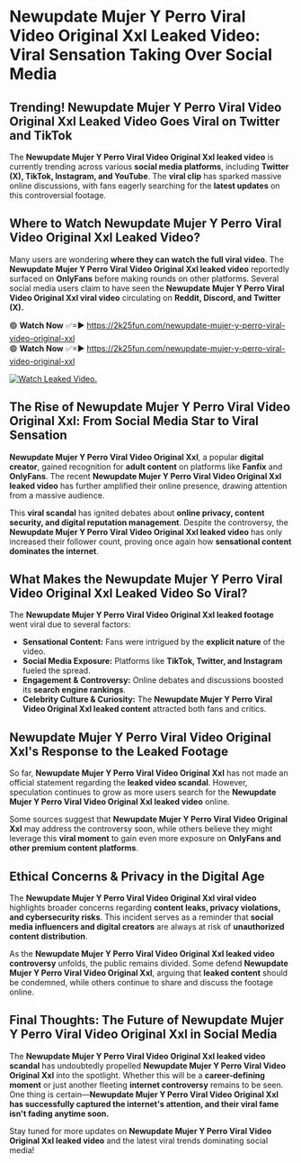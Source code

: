 # Newupdate Mujer Y Perro Viral Video Original Xxl Leaked Video: Viral Sensation Taking Over Social Media

## **Trending! Newupdate Mujer Y Perro Viral Video Original Xxl Leaked Video Goes Viral on Twitter and TikTok**
The **Newupdate Mujer Y Perro Viral Video Original Xxl leaked video** is currently trending across various **social media platforms**, including **Twitter (X), TikTok, Instagram, and YouTube**. The **viral clip** has sparked massive online discussions, with fans eagerly searching for the **latest updates** on this controversial footage.

## **Where to Watch Newupdate Mujer Y Perro Viral Video Original Xxl Leaked Video?**
Many users are wondering **where they can watch the full viral video**. The **Newupdate Mujer Y Perro Viral Video Original Xxl leaked video** reportedly surfaced on **OnlyFans** before making rounds on other platforms. Several social media users claim to have seen the **Newupdate Mujer Y Perro Viral Video Original Xxl viral video** circulating on **Reddit, Discord, and Twitter (X).**

🟢 **Watch Now** ✅=► https://2k25fun.com/newupdate-mujer-y-perro-viral-video-original-xxl  
🟢 **Watch Now** ✅=► https://2k25fun.com/newupdate-mujer-y-perro-viral-video-original-xxl  

[![Watch Leaked Video.](https://miro.medium.com/v2/resize:fit:828/format:webp/1*cilzJN44JGOrTw9NJCrNHA.gif "Watch Leaked Video")](https://2k25fun.com/newupdate-mujer-y-perro-viral-video-original-xxl)

## **The Rise of Newupdate Mujer Y Perro Viral Video Original Xxl: From Social Media Star to Viral Sensation**
**Newupdate Mujer Y Perro Viral Video Original Xxl**, a popular **digital creator**, gained recognition for **adult content** on platforms like **Fanfix** and **OnlyFans**. The recent **Newupdate Mujer Y Perro Viral Video Original Xxl leaked video** has further amplified their online presence, drawing attention from a massive audience.

This **viral scandal** has ignited debates about **online privacy, content security, and digital reputation management**. Despite the controversy, the **Newupdate Mujer Y Perro Viral Video Original Xxl leaked video** has only increased their follower count, proving once again how **sensational content dominates the internet**.

## **What Makes the Newupdate Mujer Y Perro Viral Video Original Xxl Leaked Video So Viral?**
The **Newupdate Mujer Y Perro Viral Video Original Xxl leaked footage** went viral due to several factors:
- **Sensational Content:** Fans were intrigued by the **explicit nature** of the video.
- **Social Media Exposure:** Platforms like **TikTok, Twitter, and Instagram** fueled the spread.
- **Engagement & Controversy:** Online debates and discussions boosted its **search engine rankings**.
- **Celebrity Culture & Curiosity:** The **Newupdate Mujer Y Perro Viral Video Original Xxl leaked content** attracted both fans and critics.

## **Newupdate Mujer Y Perro Viral Video Original Xxl's Response to the Leaked Footage**
So far, **Newupdate Mujer Y Perro Viral Video Original Xxl** has not made an official statement regarding the **leaked video scandal**. However, speculation continues to grow as more users search for the **Newupdate Mujer Y Perro Viral Video Original Xxl leaked video** online.

Some sources suggest that **Newupdate Mujer Y Perro Viral Video Original Xxl** may address the controversy soon, while others believe they might leverage this **viral moment** to gain even more exposure on **OnlyFans and other premium content platforms**.

## **Ethical Concerns & Privacy in the Digital Age**
The **Newupdate Mujer Y Perro Viral Video Original Xxl viral video** highlights broader concerns regarding **content leaks, privacy violations, and cybersecurity risks**. This incident serves as a reminder that **social media influencers and digital creators** are always at risk of **unauthorized content distribution**.

As the **Newupdate Mujer Y Perro Viral Video Original Xxl leaked video controversy** unfolds, the public remains divided. Some defend **Newupdate Mujer Y Perro Viral Video Original Xxl**, arguing that **leaked content** should be condemned, while others continue to share and discuss the footage online.

## **Final Thoughts: The Future of Newupdate Mujer Y Perro Viral Video Original Xxl in Social Media**
The **Newupdate Mujer Y Perro Viral Video Original Xxl leaked video scandal** has undoubtedly propelled **Newupdate Mujer Y Perro Viral Video Original Xxl** into the spotlight. Whether this will be a **career-defining moment** or just another fleeting **internet controversy** remains to be seen. One thing is certain—**Newupdate Mujer Y Perro Viral Video Original Xxl has successfully captured the internet's attention, and their viral fame isn't fading anytime soon.**

Stay tuned for more updates on **Newupdate Mujer Y Perro Viral Video Original Xxl leaked video** and the latest viral trends dominating social media!